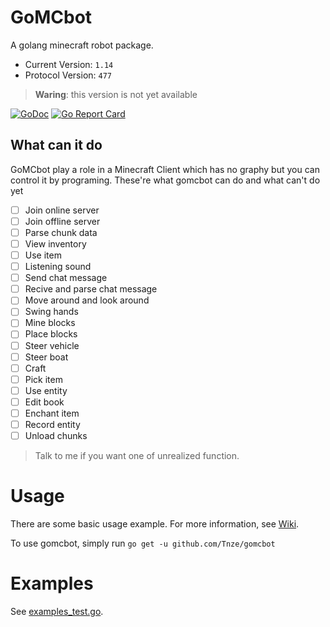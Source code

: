 # GoMCbot
A golang minecraft robot package.

- Current Version: `1.14`  
- Protocol Version: `477`
> **Waring**: this version is not yet available

[![GoDoc](https://godoc.org/github.com/Tnze/gomcbot?status.svg)](https://godoc.org/github.com/Tnze/gomcbot)
[![Go Report Card](https://goreportcard.com/badge/github.com/Tnze/gomcbot)](https://goreportcard.com/report/github.com/Tnze/gomcbot)

## What can it do
GoMCbot play a role in a Minecraft Client which has no graphy but you can control it by programing.
These're what gomcbot can do and what can't do yet
- [ ] Join online server
- [ ] Join offline server
- [ ] Parse chunk data
- [ ] View inventory
- [ ] Use item
- [ ] Listening sound
- [ ] Send chat message
- [ ] Recive and parse chat message
- [ ] Move around and look around
- [ ] Swing hands
- [ ] Mine blocks
- [ ] Place blocks
- [ ] Steer vehicle
- [ ] Steer boat
- [ ] Craft
- [ ] Pick item
- [ ] Use entity
- [ ] Edit book
- [ ] Enchant item
- [ ] Record entity
- [ ] Unload chunks

> Talk to me if you want one of unrealized function.
# Usage
There are some basic usage example. For more information, see [Wiki](https://github.com/Tnze/gomcbot/wiki).

To use gomcbot, simply run `go get -u github.com/Tnze/gomcbot`

# Examples

See [examples_test.go](https://github.com/Tnze/gomcbot/blob/master/examples_test.go).
